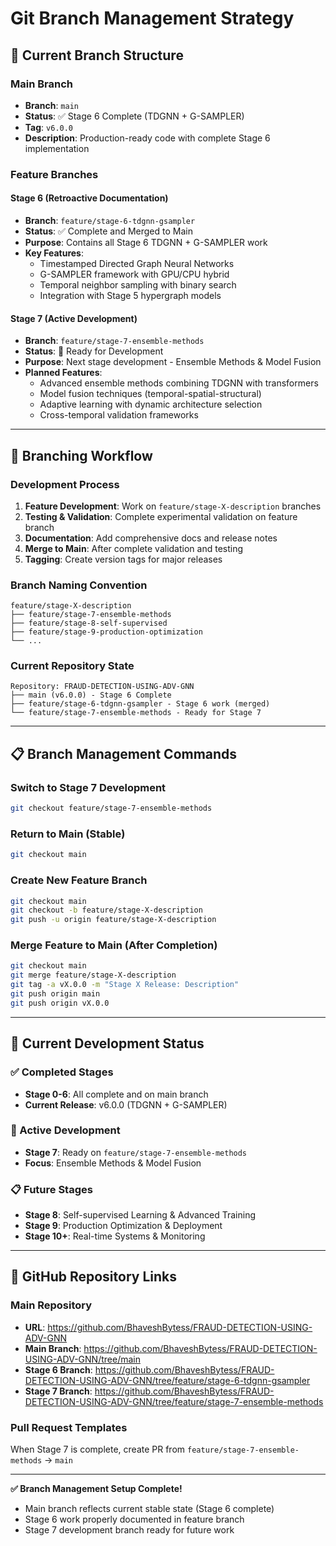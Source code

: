 # Git Branch Management Strategy

## 🌳 Current Branch Structure

### Main Branch
- **Branch**: `main` 
- **Status**: ✅ Stage 6 Complete (TDGNN + G-SAMPLER)
- **Tag**: `v6.0.0`
- **Description**: Production-ready code with complete Stage 6 implementation

### Feature Branches

#### Stage 6 (Retroactive Documentation)
- **Branch**: `feature/stage-6-tdgnn-gsampler`
- **Status**: ✅ Complete and Merged to Main
- **Purpose**: Contains all Stage 6 TDGNN + G-SAMPLER work
- **Key Features**:
  - Timestamped Directed Graph Neural Networks
  - G-SAMPLER framework with GPU/CPU hybrid
  - Temporal neighbor sampling with binary search
  - Integration with Stage 5 hypergraph models

#### Stage 7 (Active Development)
- **Branch**: `feature/stage-7-ensemble-methods`
- **Status**: 🚧 Ready for Development
- **Purpose**: Next stage development - Ensemble Methods & Model Fusion
- **Planned Features**:
  - Advanced ensemble methods combining TDGNN with transformers
  - Model fusion techniques (temporal-spatial-structural)
  - Adaptive learning with dynamic architecture selection
  - Cross-temporal validation frameworks

---

## 🔄 Branching Workflow

### Development Process
1. **Feature Development**: Work on `feature/stage-X-description` branches
2. **Testing & Validation**: Complete experimental validation on feature branch
3. **Documentation**: Add comprehensive docs and release notes
4. **Merge to Main**: After complete validation and testing
5. **Tagging**: Create version tags for major releases

### Branch Naming Convention
```
feature/stage-X-description
├── feature/stage-7-ensemble-methods
├── feature/stage-8-self-supervised
├── feature/stage-9-production-optimization
└── ...
```

### Current Repository State
```
Repository: FRAUD-DETECTION-USING-ADV-GNN
├── main (v6.0.0) - Stage 6 Complete
├── feature/stage-6-tdgnn-gsampler - Stage 6 work (merged)
└── feature/stage-7-ensemble-methods - Ready for Stage 7
```

---

## 📋 Branch Management Commands

### Switch to Stage 7 Development
```bash
git checkout feature/stage-7-ensemble-methods
```

### Return to Main (Stable)
```bash
git checkout main
```

### Create New Feature Branch
```bash
git checkout main
git checkout -b feature/stage-X-description
git push -u origin feature/stage-X-description
```

### Merge Feature to Main (After Completion)
```bash
git checkout main
git merge feature/stage-X-description
git tag -a vX.0.0 -m "Stage X Release: Description"
git push origin main
git push origin vX.0.0
```

---

## 🎯 Current Development Status

### ✅ Completed Stages
- **Stage 0-6**: All complete and on main branch
- **Current Release**: v6.0.0 (TDGNN + G-SAMPLER)

### 🚧 Active Development
- **Stage 7**: Ready on `feature/stage-7-ensemble-methods`
- **Focus**: Ensemble Methods & Model Fusion

### 📋 Future Stages
- **Stage 8**: Self-supervised Learning & Advanced Training
- **Stage 9**: Production Optimization & Deployment
- **Stage 10+**: Real-time Systems & Monitoring

---

## 🔗 GitHub Repository Links

### Main Repository
- **URL**: https://github.com/BhaveshBytess/FRAUD-DETECTION-USING-ADV-GNN
- **Main Branch**: https://github.com/BhaveshBytess/FRAUD-DETECTION-USING-ADV-GNN/tree/main
- **Stage 6 Branch**: https://github.com/BhaveshBytess/FRAUD-DETECTION-USING-ADV-GNN/tree/feature/stage-6-tdgnn-gsampler
- **Stage 7 Branch**: https://github.com/BhaveshBytess/FRAUD-DETECTION-USING-ADV-GNN/tree/feature/stage-7-ensemble-methods

### Pull Request Templates
When Stage 7 is complete, create PR from `feature/stage-7-ensemble-methods` → `main`

---

**✅ Branch Management Setup Complete!**
- Main branch reflects current stable state (Stage 6 complete)
- Stage 6 work properly documented in feature branch
- Stage 7 development branch ready for future work
